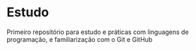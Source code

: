 # Estudo
 Primeiro repositório para estudo e práticas com linguagens de programação, e familiarização com o Git e GitHub
